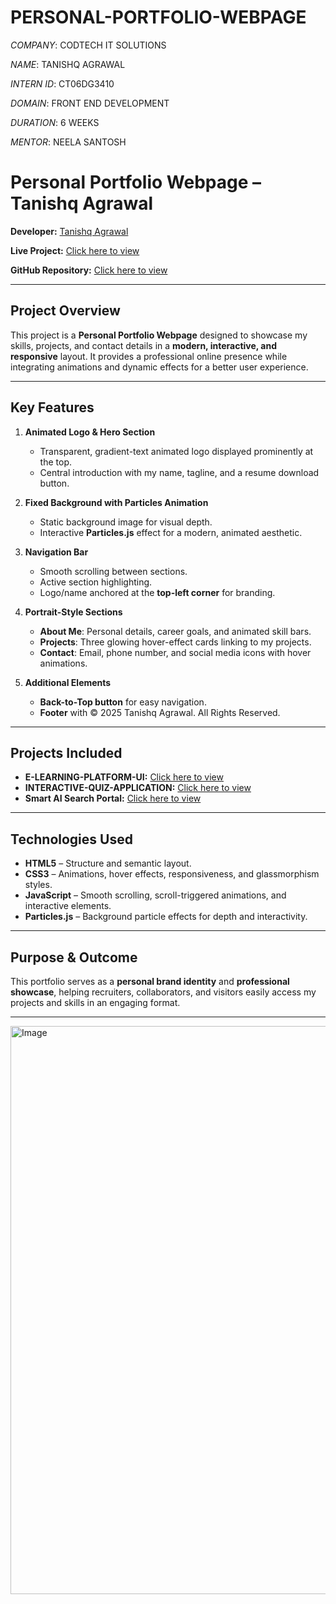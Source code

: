 # PERSONAL-PORTFOLIO-WEBPAGE

*COMPANY*:  CODTECH IT SOLUTIONS

*NAME*:  TANISHQ AGRAWAL

*INTERN ID*: CT06DG3410

*DOMAIN*:  FRONT END DEVELOPMENT

*DURATION*: 6 WEEKS

*MENTOR*:  NEELA SANTOSH

# Personal Portfolio Webpage – Tanishq Agrawal

**Developer:** [Tanishq Agrawal](https://www.linkedin.com/in/tanishq-agrawal-91a505335)

**Live Project:** [Click here to view](https://tanishq-124.github.io/PERSONAL-PORTFOLIO-WEBPAGE/)  

**GitHub Repository:** [Click here to view](https://github.com/tanishq-124/PERSONAL-PORTFOLIO-WEBPAGE)

---

## **Project Overview**  
This project is a **Personal Portfolio Webpage** designed to showcase my skills, projects, and contact details in a **modern, interactive, and responsive** layout. It provides a professional online presence while integrating animations and dynamic effects for a better user experience.

---

## **Key Features**
1. **Animated Logo & Hero Section**  
   - Transparent, gradient-text animated logo displayed prominently at the top.  
   - Central introduction with my name, tagline, and a resume download button.

2. **Fixed Background with Particles Animation**  
   - Static background image for visual depth.  
   - Interactive **Particles.js** effect for a modern, animated aesthetic.

3. **Navigation Bar**  
   - Smooth scrolling between sections.  
   - Active section highlighting.  
   - Logo/name anchored at the **top-left corner** for branding.

4. **Portrait-Style Sections**  
   - **About Me**: Personal details, career goals, and animated skill bars.  
   - **Projects**: Three glowing hover-effect cards linking to my projects.  
   - **Contact**: Email, phone number, and social media icons with hover animations.

5. **Additional Elements**  
   - **Back-to-Top button** for easy navigation.  
   - **Footer** with © 2025 Tanishq Agrawal. All Rights Reserved.

---

## **Projects Included**
- **E-LEARNING-PLATFORM-UI:** [Click here to view](https://tanishq-124.github.io/E-LEARNING-PLATFORM-UI/)  
- **INTERACTIVE-QUIZ-APPLICATION:** [Click here to view](https://tanishq-124.github.io/INTERACTIVE-QUIZ-APPLICATION/)  
- **Smart AI Search Portal:** [Click here to view](https://tanishq-124.github.io/cs50_project1/)

---

## **Technologies Used**
- **HTML5** – Structure and semantic layout.  
- **CSS3** – Animations, hover effects, responsiveness, and glassmorphism styles.  
- **JavaScript** – Smooth scrolling, scroll-triggered animations, and interactive elements.  
- **Particles.js** – Background particle effects for depth and interactivity.

---

## **Purpose & Outcome**
This portfolio serves as a **personal brand identity** and **professional showcase**, helping recruiters, collaborators, and visitors easily access my projects and skills in an engaging format.

---


<img width="1900" height="909" alt="Image" src="https://github.com/user-attachments/assets/6a81417a-7768-431e-ad02-ef4bee6653eb" />
